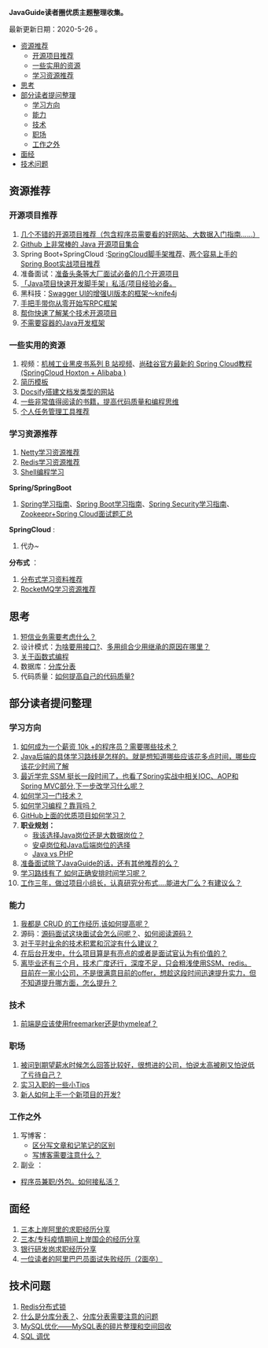 **JavaGuide读者圈优质主题整理收集。**

最新更新日期：2020-5-26 。

<!-- TOC -->

- [资源推荐](#资源推荐)
  - [开源项目推荐](#开源项目推荐)
  - [一些实用的资源](#一些实用的资源)
  - [学习资源推荐](#学习资源推荐)
- [思考](#思考)
- [部分读者提问整理](#部分读者提问整理)
  - [学习方向](#学习方向)
  - [能力](#能力)
  - [技术](#技术)
  - [职场](#职场)
  - [工作之外](#工作之外)
- [面经](#面经)
- [技术问题](#技术问题)

<!-- /TOC -->

## 资源推荐

### 开源项目推荐

1. [几个不错的开源项目推荐（包含程序员需要看的好网站、大数据入门指南......）](https://t.zsxq.com/2Rz3jei)
2. [Github 上非常棒的 Java 开源项目集合](https://t.zsxq.com/J2ZNVvN)
3. Spring Boot+SpringCloud :[SpringCloud脚手架推荐](https://t.zsxq.com/jaAqrjM)、[两个容易上手的Spring Boot实战项目推荐](https://t.zsxq.com/QFuVBqj)
7. 准备面试：[准备头条等大厂面试必备的几个开源项目](https://t.zsxq.com/2FQzn2J)
8. [「Java项目快速开发脚手架」私活/项目经验必备。](https://t.zsxq.com/ByzZ3jQ)
6. 黑科技：[Swagger UI的增强UI版本的框架～knife4j](https://t.zsxq.com/ey3JAUf)
7. [手把手带你从零开始写RPC框架](https://t.zsxq.com/aeae62r)
8. [帮你快速了解某个技术开源项目](https://t.zsxq.com/uVzJUjU)
9. [不需要容器的Java开发框架](https://t.zsxq.com/RNFe2ba)


### 一些实用的资源

1. 视频：[机械工业黑皮书系列 B 站视频](https://t.zsxq.com/3zByFia)、[尚硅谷官方最新的 Spring Cloud教程(SpringCloud Hoxton + Alibaba )](https://t.zsxq.com/RVZfMBq)
4. [简历模板](https://t.zsxq.com/6yfaAU3)
5. [Docsify搭建文档发类型的网站](https://t.zsxq.com/FYBYjqb)
6. [一些非常值得阅读的书籍，提高代码质量和编程思维](https://t.zsxq.com/rnyv333)
6. [个人任务管理工具推荐](https://t.zsxq.com/B6unUfa)

### 学习资源推荐

1. [Netty学习资源推荐](https://t.zsxq.com/FiYniyv)
2. [Redis学习资源推荐](https://t.zsxq.com/2Z7immy)
3. [Shell编程学习](https://t.zsxq.com/6iIQJIU)

**Spring/SpringBoot**

1. [Spring学习指南](https://t.zsxq.com/AyNrfIm)、[Spring Boot学习指南](https://t.zsxq.com/3fuR72f)、[Spring Security学习指南](https://t.zsxq.com/VJAmU3N)、[Zookeepr+Spring Cloud面试题汇总](https://t.zsxq.com/AyZNVNv)

**SpringCloud** :

1. 代办~

**分布式** ：

1. [分布式学习资料推荐](https://t.zsxq.com/IImMV3f)
2. [RocketMQ学习资源推荐](https://t.zsxq.com/ufQNZzV)

## 思考

1. [短信业务需要考虑什么？](https://t.zsxq.com/ma66ImE)
2. 设计模式：[为啥要用接口?](https://t.zsxq.com/nqFmQ3v)、[多用组合少用继承的原因在哪里？](https://t.zsxq.com/FMRjaqF)
3. [关于函数式编程](https://t.zsxq.com/y7mmIAQ)
4. 数据库：[分库分表](https://t.zsxq.com/IY7q3vN)
5. 代码质量：[如何提高自己的代码质量?](https://t.zsxq.com/emyBmMr)

## 部分读者提问整理

### 学习方向

1.  [如何成为一个薪资 10k +的程序员？需要哪些技术？](https://t.zsxq.com/r37QJeE)
2.  [Java后端的具体学习路线是怎样的。就是想知道哪些应该花多点时间，哪些应该花少时间了解](https://t.zsxq.com/EyfqrZN)
3.  [最近学完 SSM 挺长一段时间了，也看了Spring实战中相关IOC、AOP和Spring MVC部分,下一步改学习什么呢？](https://t.zsxq.com/YJiqvbY)
4.  [如何学习一门技术？](https://t.zsxq.com/j6YRzvF)
5.  [如何学习编程？靠背吗？](https://t.zsxq.com/iIemM3F)
6.  [GitHub上面的优质项目如何学习？](https://t.zsxq.com/eEEAEyB)
7.  **职业规划：**
    - [我该选择Java岗位还是大数据岗位？](https://articles.zsxq.com/id_wto1iwd5g72o.html)
    - [安卓岗位和Java后端岗位的选择](https://t.zsxq.com/QjiY7aA)
    - [Java vs  PHP](https://t.zsxq.com/3nyr7ma)
8.  [准备面试除了JavaGuide的话，还有其他推荐的么？](https://t.zsxq.com/vfmiIi6)
9.  [学习路线有了 如何正确安排时间学习呢？](https://t.zsxq.com/VVJmmm6)
10.  [工作三年，做过项目小组长，认真研究分布式....能进大厂么？有建议么？](https://wx.zsxq.com/dweb2/index/group/init)

### 能力

1. [我都是 CRUD 的工作经历,该如何提高呢？](https://t.zsxq.com/r37QJeE)
2. 源码：[源码面试这块面试会怎么问呢？](https://t.zsxq.com/m66yJiy)、[如何阅读源码？](https://t.zsxq.com/UVrRFem)
3. [对于平时业余的技术积累和沉淀有什么建议？](https://t.zsxq.com/MR3FEAQ)
4. [在后台开发中，什么项目算是有亮点的或者是面试官认为有价值的？](https://t.zsxq.com/z72NByF)
5. [离毕业还有三个月，技术广度还行，深度不足，只会粗浅使用SSM、redis。目前在一家小公司，不是很满意目前的offer，想趁这段时间迅速提升实力，但不知道提升哪方面，怎么提升？](https://t.zsxq.com/rnMnmqv)

### 技术

1. [前端是应该使用freemarker还是thymeleaf？](https://t.zsxq.com/vfmiIi6)

### 职场

1. [被问到期望薪水时候怎么回答比较好，很想进的公司，怕说太高被刷又怕说低了亏待自己？](https://wx.zsxq.com/dweb2/index/group/init)
2. [实习入职的一些小Tips](https://t.zsxq.com/BEEQ3rZ)
3. [新人如何上手一个新项目的开发?](https://wx.zsxq.com/dweb2/index/group)

### 工作之外

1. 写博客：
   - [区分写文章和记笔记的区别](https://t.zsxq.com/FeqVNrB)
   - [写博客需要注意什么？](https://t.zsxq.com/zvByfUz)
2. 副业  ：
  - [程序员兼职/外包。如何接私活？](https://t.zsxq.com/eqvVrZ7)

## 面经

1. [三本上岸阿里的求职经历分享](https://t.zsxq.com/2vnA6QB)
2. [三本/专科疫情期间上岸国企的经历分享](https://t.zsxq.com/zbubyVV)
3. [银行研发岗求职经历分享](https://t.zsxq.com/VVJEeaU)
4. [一位读者的阿里巴巴员面试失败经历（2面卒）](https://t.zsxq.com/6y7urFy)

## 技术问题

1. [Redis分布式锁](https://t.zsxq.com/6IaEimY)
2. [什么是分库分表？](https://t.zsxq.com/3FQN7q7)、[分库分表需要注意的问题](https://t.zsxq.com/IY7q3vN)
3. [MySQL优化——MySQL表的碎片整理和空间回收](https://t.zsxq.com/2NBY7AI) 
4. [SQL 调优](https://t.zsxq.com/Uf2rfQJ)








